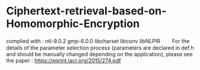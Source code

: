 # Ciphertext-retrieval-based-on-Homomorphic-Encryption
complied with :
  ntl-9.0.2
  gmp-6.0.0 
  libcharset
  libconv
  libNLPIR
　　For the details of the parameter selection process (parameters are declared in def.h and should be manually changed depending on the application), please see the paper : https://eprint.iacr.org/2015/274.pdf
